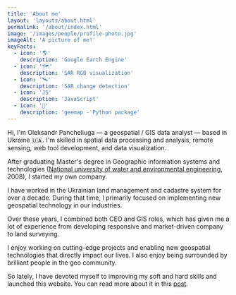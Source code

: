 ```yaml
---
title: 'About me'
layout: 'layouts/about.html'
permalink: '/about/index.html'
image: '/images/people/profile-photo.jpg'
imageAlt: 'A picture of me!'
keyFacts:
  - icon: '🌎'
    description: 'Google Earth Engine'
  - icon: '🗺️'
    description: 'SAR RGB visualization'
  - icon: '🛰️'
    description: 'SAR change detection'
  - icon: 'JS'
    description: 'JavaScript'
  - icon: '🐍'
    description: 'geemap - Python package'
---
```


Hi, I'm Oleksandr Pancheliuga — a geospatial / GIS data analyst — based in Ukraine 🇺🇦. I'm skilled in spatial data processing and analysis, remote sensing, web tool development, and data visualization.

After graduating Master's degree in Geographic information systems and technologies ([National university of water and environmental engineering](https://nuwm.edu.ua/en/), 2008), I started my own company. 

I have worked in the Ukrainian land management and cadastre system for over a decade. During that time, I primarily focused on implementing new geospatial technology in our industries.

Over these years, I combined both CEO and GIS roles, which has given me a lot of experience from developing responsive and market-driven company to land surveying.

I enjoy working on cutting-edge projects and enabling new geospatial technologies that directly impact our lives. I also enjoy being surrounded by brilliant people in the geo community. 

So lately, I have devoted myself to improving my soft and hard skills and launched this website. You can read more about it in this [post](https://pancheliuga.com/blog/the-very-first-post/).
